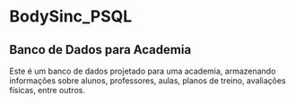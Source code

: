 # BodySinc_PSQL
## Banco de Dados para Academia
<p>Este é um banco de dados projetado para uma academia, armazenando informações sobre alunos, professores, aulas, planos de treino, avaliações físicas, entre outros. </p>
